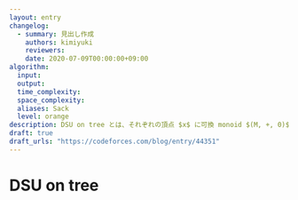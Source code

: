 ```yaml
---
layout: entry
changelog:
  - summary: 見出し作成
    authors: kimiyuki
    reviewers:
    date: 2020-07-09T00:00:00+09:00
algorithm:
  input:
  output:
  time_complexity:
  space_complexity:
  aliases: Sack
  level: orange
description: DSU on tree とは、それぞれの頂点 $x$ に可換 monoid $(M, +, 0)$ の要素の重み $a_x$ のついた木 $T$ のそれぞれの部分木について、その部分木内の重みの総和を全体で $O(n \log n)$ で求めるアルゴリズムである。ただし、その計算の過程において、monoid 演算 $+$ がある要素 $A \in M$ と頂点 $x$ に対し $A + a_x$ という形でしか出現しないという特徴がある。
draft: true
draft_urls: "https://codeforces.com/blog/entry/44351"
---
```


# DSU on tree
